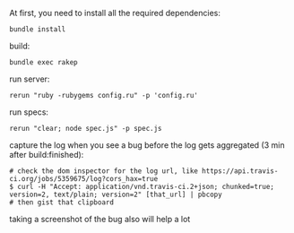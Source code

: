 At first, you need to install all the required dependencies:
```
bundle install
```

build:

```
bundle exec rakep
```

run server:

```
rerun "ruby -rubygems config.ru" -p 'config.ru'
```

run specs:

```
rerun "clear; node spec.js" -p spec.js
```

capture the log when you see a bug before the log gets aggregated (3 min after build:finished):

```
# check the dom inspector for the log url, like https://api.travis-ci.org/jobs/5359675/log?cors_hax=true
$ curl -H "Accept: application/vnd.travis-ci.2+json; chunked=true; version=2, text/plain; version=2" [that_url] | pbcopy
# then gist that clipboard
```

taking a screenshot of the bug also will help a lot

